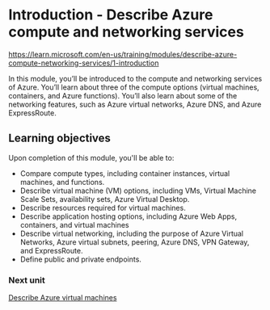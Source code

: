 # Introduction - Describe Azure compute and networking services

https://learn.microsoft.com/en-us/training/modules/describe-azure-compute-networking-services/1-introduction

In this module, you’ll be introduced to the compute and networking services of Azure. You’ll learn about three of the compute options (virtual machines, containers, and Azure functions). You’ll also learn about some of the networking features, such as Azure virtual networks, Azure DNS, and Azure ExpressRoute.

## Learning objectives

Upon completion of this module, you'll be able to:

- Compare compute types, including container instances, virtual machines, and functions.
- Describe virtual machine (VM) options, including VMs, Virtual Machine Scale Sets, availability sets, Azure Virtual Desktop.
- Describe resources required for virtual machines.
- Describe application hosting options, including Azure Web Apps, containers, and virtual machines
- Describe virtual networking, including the purpose of Azure Virtual Networks, Azure virtual subnets, peering, Azure DNS, VPN Gateway, and ExpressRoute.
- Define public and private endpoints.

### Next unit

[Describe Azure virtual machines](https://learn.microsoft.com/en-us/training/modules/describe-azure-compute-networking-services/2-virtual-machines)
